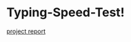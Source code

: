 # Typing-Speed-Test!
[project report](https://github.com/Userrajat/Typing-Speed-Test/assets/96570080/d907bb5f-8015-4c2e-b5b4-ffcedf2a5bb4)
